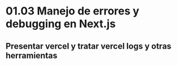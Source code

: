 # 01.03 Manejo de errores y debugging en Next.js

## Presentar vercel y tratar vercel logs y otras herramientas
